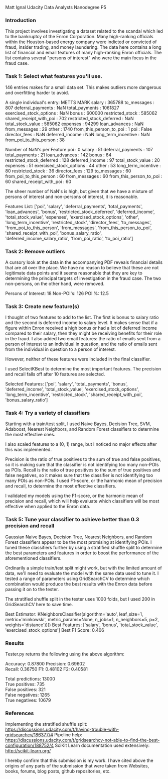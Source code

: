 Matt Ignal
Udacity Data Analysts Nanodegree P5

### Introduction

This project involves investigating a dataset related to the scandal which led to the bankruptcy of the Enron Corporation. Many high-ranking officials within the Houston-based energy company were indicted or convicted of fraud, insider trading, and money laundering. The data here contains a long list of financial and email features of many high-ranking Enron officials. The list contains several "persons of interest" who were the main focus in the fraud case.

### Task 1: Select what features you'll use.

146 entries makes for a small data set. This makes outliers more dangerous and overfitting harder to avoid.

A single individual's entry:
METTS MARK
salary : 365788
to_messages : 807
deferral_payments : NaN
total_payments : 1061827
exercised_stock_options : NaN
bonus : 600000
restricted_stock : 585062
shared_receipt_with_poi : 702
restricted_stock_deferred : NaN
total_stock_value : 585062
expenses : 94299
loan_advances : NaN
from_messages : 29
other : 1740
from_this_person_to_poi : 1
poi : False
director_fees : NaN
deferred_income : NaN
long_term_incentive : NaN
from_poi_to_this_person : 38

Number of NaN's per Feature
poi :  0
salary :  51
deferral_payments :  107
total_payments :  21
loan_advances :  142
bonus :  64
restricted_stock_deferred :  128
deferred_income :  97
total_stock_value :  20
expenses :  51
exercised_stock_options :  44
other :  53
long_term_incentive :  80
restricted_stock :  36
director_fees :  129
to_messages :  60
from_poi_to_this_person :  60
from_messages :  60
from_this_person_to_poi :  60
shared_receipt_with_poi :  60

The sheer number of NaN's is high, but given that we have a mixture of persons of interest and non-persons of interest, it is reasonable.

Features List: ['poi', 'salary', 'deferral_payments', 'total_payments', 'loan_advances', 'bonus', 'restricted_stock_deferred', 'deferred_income', 'total_stock_value', 'expenses', 'exercised_stock_options', 'other', 'long_term_incentive', 'restricted_stock', 'director_fees', 'to_messages', 'from_poi_to_this_person', 'from_messages', 'from_this_person_to_poi', 'shared_receipt_with_poi', 'bonus_salary_ratio', 'deferred_income_salary_ratio', 'from_poi_ratio', 'to_poi_ratio']

### Task 2: Remove outliers

A cursory look at the data in the accompanying PDF reveals financial details that are all over the place. We have no reason to believe that these are not legitimate data points and it seems reasonable that they are key to determining the principal targets of investigation in the fraud case. The two non-persons, on the other hand, were removed.

Persons of Interest:  18
Non-POI's:  126
POI %: 12.5

### Task 3: Create new feature(s) 

I thought of two features to add to the list. The first is bonus to salary ratio and the second is deferred income to salary level. It makes sense that if a figure within Enron received a high bonus or had a lot of deferred income compared to their salary, then they might be receiving benefits for their role in the fraud. I also added two email features: the ratio of emails sent from a person of interest to an individual in question, and the ratio of emails sent from the individual in question to a person of interest.

However, neither of these features were included in the final classifier.

I used SelectKBest to determine the most important features. The precision and recall falls off after 10 features are selected.

Selected Features: ['poi', 'salary', 'total_payments', 'bonus', 'deferred_income', 'total_stock_value', 'exercised_stock_options', 'long_term_incentive', 'restricted_stock', 'shared_receipt_with_poi', 'bonus_salary_ratio']

### Task 4: Try a variety of classifiers

Starting with a train/test split, I used Naive Bayes, Decision Tree, SVM, Adaboost, Nearest Neighbors, and Random Forest classifiers to determine the most effective ones. 

I also scaled features to a (0, 1) range, but I noticed no major effects after this was implemented.

Precision is the ratio of true positives to the sum of true and false positives, so it is making sure that the classifier is not identifying too many non-POIs as POIs. Recall is the ratio of true positives to the sum of true positives and false negatives, so it makes sure that the classifier is not identifying too many POIs as non-POIs. I used F1-score, or the harmonic mean of precision and recall, to determine the most effective classifiers.

I validated my models using the F1-score, or the harmonic mean of precision and recall, which will help evaluate which classifiers will be most effective when applied to the Enron data.

### Task 5: Tune your classifier to achieve better than 0.3 precision and recall

Gaussian Naive Bayes, Decision Tree, Nearest Neighbors, and Random Forest classifiers appear to be the most promising at identifying POIs. I tuned these classifiers further by using a stratified shuffle split to determine the best parameters and features in order to boost the performance of the aforementioned classifiers.

Ordinarily a simple train/test split might work, but with the limited amount of data, we'll need to evaluate the model with the same data used to tune it. I tested a range of parameters using GridSearchCV to determine which combination would produce the best results with the Enron data before passing it on to the tester.

The stratified shuffle split in the tester uses 1000 folds, but I used 200 in GridSearchCV here to save time.

Best Estimator: KNeighborsClassifier(algorithm='auto', leaf_size=1, metric='minkowski',
           metric_params=None, n_jobs=1, n_neighbors=5, p=2,
           weights='distance'))])
Best Features: ['salary', 'bonus', 'total_stock_value', 'exercised_stock_options']
Best F1 Score: 0.406

### Results

Tester.py returns the following using the above algorithm:

Accuracy: 0.87800 
Precision: 0.69602	
Recall: 0.36750	
F1: 0.48102	
F2: 0.40581
	
Total predictions: 13000	
True positives:  735	
False positives:  321	
False negatives: 1265	
True negatives: 10679

### References

Implementing the stratified shuffle split: https://discussions.udacity.com/t/having-trouble-with-gridsearchcv/186377/4
Pipeline help: https://discussions.udacity.com/t/gridsearchcv-not-able-to-find-the-best-configuration/188752/4
SciKit Learn documentation used extensively: http://scikit-learn.org/

I hereby confirm that this submission is my work. I have cited above the origins of any parts of the submission that were taken from Websites, books, forums, blog posts, github repositories, etc.